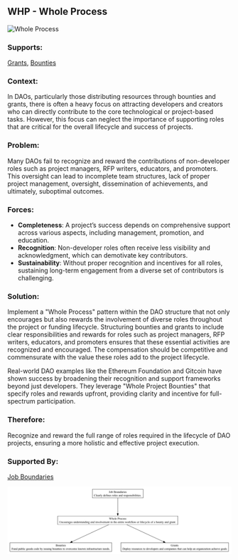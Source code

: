 ## WHP - Whole Process

![Whole Process](./output/illustration/whole_process_illustration_v3.png)

### Supports:
[Grants](./grants.html), [Bounties](./bounties.html)

### Context:
In DAOs, particularly those distributing resources through bounties and grants, there is often a heavy focus on attracting developers and creators who can directly contribute to the core technological or project-based tasks. However, this focus can neglect the importance of supporting roles that are critical for the overall lifecycle and success of projects.

### Problem:
Many DAOs fail to recognize and reward the contributions of non-developer roles such as project managers, RFP writers, educators, and promoters. This oversight can lead to incomplete team structures, lack of proper project management, oversight, dissemination of achievements, and ultimately, suboptimal outcomes.

### Forces:
- **Completeness**: A project’s success depends on comprehensive support across various aspects, including management, promotion, and education.
- **Recognition**: Non-developer roles often receive less visibility and acknowledgment, which can demotivate key contributors.
- **Sustainability**: Without proper recognition and incentives for all roles, sustaining long-term engagement from a diverse set of contributors is challenging.

### Solution:
Implement a "Whole Process" pattern within the DAO structure that not only encourages but also rewards the involvement of diverse roles throughout the project or funding lifecycle. Structuring bounties and grants to include clear responsibilities and rewards for roles such as project managers, RFP writers, educators, and promoters ensures that these essential activities are recognized and encouraged. The compensation should be competitive and commensurate with the value these roles add to the project lifecycle.

Real-world DAO examples like the Ethereum Foundation and Gitcoin have shown success by broadening their recognition and support frameworks beyond just developers. They leverage "Whole Project Bounties" that specify roles and rewards upfront, providing clarity and incentive for full-spectrum participation.

### Therefore:
Recognize and reward the full range of roles required in the lifecycle of DAO projects, ensuring a more holistic and effective project execution.

### Supported By:
[Job Boundaries](./job_boundaries.html)

![Whole Process](./output/whole_process_specific_graph_v3.png)
